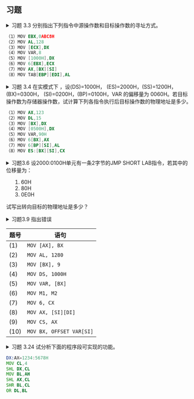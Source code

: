 ## 习题

<details>
<summary>习题 3.3 分别指出下列指令中源操作数和目标操作数的寻址方式。

```asm
（1）MOV EBX,0ABC8H 
（2）MOV AL,128
（3）MOV [ECX],DX 
（4）MOV VAR,8
（5）MOV [1000H],DX 
（6）MOV 6[EBX],ECX
（7）MOV AX,[BX][SI] 
（8）MOV TAB[EBP][EDI],AL
```

</summary>
解答：

| 指令 | 目标操作数 | 源操作数 |
| :--: | :--------: | :------: |
| `MOV EBX,0ABC8H` | 寄存器 | 立即 |
| `MOV AL,128` | 寄存器 | 立即 |
| `MOV [ECX],DX` | 寄存器间接 | 寄存器 |
| `MOV VAR,8` | 直接 | 立即 |
| `MOV [1000H],DX` | 直接 | 寄存器 |
| `MOV 6[EBX],ECX` | 寄存器相对 | 寄存器 |
| `MOV AX,[BX][SI]` | 寄存器 | 基址变址 |
| `MOV TAB[EBP][EDI],AL` | 相对基址变址 | 寄存器 |

</details>

<details>
<summary>
习题 3.4 在实模式下 ，设(DS)=1000H， (ES)=2000H，(SS)=1200H，(BX)=0300H，
(SI)=0200H，(BP)=0100H，VAR 的偏移量为 0060H。若目标操作数为存储器操作数，试计算下列各指令执行后目标操作数的物理地址是多少。

```asm
（1）MOV AX,123
（2）MOV DL,15
（3）MOV [BX],DX
（4）MOV [0500H],DX
（5）MOV VAR,90H
（6）MOV 6[BX],AX
（7）MOV 6[BP][SI],AL
（8）MOV ES:[BX][SI],CX
```

</summary>
答案：

| 题号 | 物理地址 | 解析 |
| --- | --- | --- |
| (1) | --- | CPU 寻址，没有物理地址 |
| (2) | --- | CPU 寻址，没有物理地址 |
| (3) | 10300H | 数据段，可以写成`DS:[BX]`，所以物理地址为 1000H x 10H + 0300H = 10300H |
| (4) | 0500H | 数据段，可以写成`DS:[0500H]`，所以物理地址为 1000H x 10H + 0500H = 10500H |
| (5) | 10060H | 数据段，可以写成`DS:VAR`，所以物理地址为 1000H x 10H + 0060H = 10060H |
| (6) | 10306H | 数据段，可以写成`DS:[6+BX]`，所以物理地址为 1000H x 10H + 0306H = 10306H |
| (7) | 12306H | 堆栈段，可以写成`SS:[6+BP+SI]`，所以物理地址为 1200H x 10H + 6 + 0100H + 0200H = 12306H |
| (8) | 20306H | 附加段，可以写成`ES:[6+BX+SI]`，所以物理地址为 2000H x 10H + 0300H + 0200H = 20500H |
</details>

<details>
<summary>习题3.6 设2000:0100H单元有一条2字节的JMP SHORT LAB指令，若其中的位移量为：

1. 60H 
2. 80H 
3. 0E0H

试写出转向目标的物理地址是多少？
</summary>
答案：

因为 CS:0100H 处存放两字节指令，所以当执行该指令时(IP)=0102H

| 题号 | 物理地址 | 解析 |
| --- | --- | --- |
| (1) | 20162H | (CS) = 2000H，(IP) = 0102H，所以物理地址为 2000H x 10H + 0102H + 0060H = 20162H |
| (2) | 20082H | (CS) = 2000H，(IP) = 0102H，所以物理地址为 2000H x 10H + 0102H + 0FF80H = 20082H |
| (3) | 200E2H | (CS) = 2000H，(IP) = 0102H，所以物理地址为 2000H x 10H + 0102H + 0FFE0H = 200E2H |


</details>

<details>
<summary>习题3.9 指出错误

| 题号 | 语句 |
| --- | --- |
| (1) | `MOV [AX], BX` |
| (2) | `MOV AL, 1280` |
| (3) | `MOV [BX], 9` |
| (4) | `MOV DS, 1000H` |
| (5) | `MOV VAR, [BX]` |
| (6) | `MOV M1, M2` |
| (7) | `MOV 6, CX` |
| (8) | `MOV AX, [SI][DI]` |
| (9) | `MOV CS, AX` |
| (10) | `MOV BX, OFFSET VAR[SI]` |

</summary>

| 题号 | 语句 | 错误原因 |
| --- | --- | --- |
| (1) | `MOV [AX], BX` | 寄存器间接寻址方式<font color=red>不能用 AX 寄存器<font> |
| (2) | `MOV AL, 1280` | 源操作数<font color=red>超出目标范围</font> |
| (3) | `MOV [BX], 9` | 目标操作数类型未知 |
| (4) | `MOV DS, 1000H` | 立即数不能直接送段寄存器 |
| (5) | `MOV VAR, [BX]` | 两个操作数<font color=red>不能同时为存储器操作数</font> |
| (6) | `MOV M1, M2` | 两个操作数<font color=red>不能同时为存储器操作数</font> |
| (7) | `MOV 6, CX` | 目标操作数不能是立即数 |
| (8) | `MOV AX, [SI][DI]` | 源操作数寻址方式错 |
| (9) | `MOV CS, AX` | 目标操作数不能是代码段寄存器CS |
| (10) | `MOV BX, OFFSET VAR[SI]` | OFFSET 后只能跟变量或标号名 |

</details>

<details>
<summary>习题 3.24 试分析下面的程序段可实现的功能。

```asm
DX:AX=1234:5678H
MOV CL,4
SHL DX,CL
MOV BL,AH
SHL AX,CL
SHR BL,CL
OR DL,BL
```
</summary>

答案：把 DX 和 AX 一对寄存器所形成的 32 位内容左移四位。其中 DX 中为高 16 位，AX 中为低 16 位。
</details>